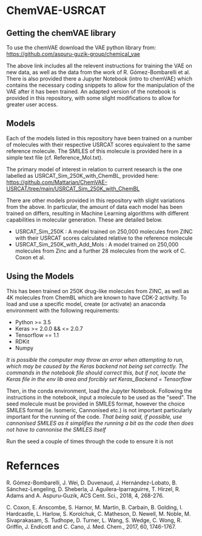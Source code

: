 # ChemVAE-USRCAT

## Getting the chemVAE library
To use the chemVAE download the VAE python library from:
https://github.com/aspuru-guzik-group/chemical_vae

The above link includes all the relevent instructions for training the VAE on new data, as well as the data from the work of R. Gómez-Bombarelli et al. There is also provided there a Jupyter Notebook (intro to chemVAE) which contains the necessary coding snippets to allow for the manipulation of the VAE after it has been trained. An adapted version of the notebook is provided in this repository, with some slight modifications to allow for greater user access.

## Models
Each of the models listed in this repository have been trained on a number of molecules with their respective USRCAT scores equivalent to the same reference molecule.
The SMILES of this molecule is provided here in a simple text file (cf. Reference_Mol.txt).

The primary model of interest in relation to current research is the one labelled as USRCAT_Sim_250K_with_ChemBL, provided here: 
https://github.com/Mattarian/ChemVAE-USRCAT/tree/main/USRCAT_Sim_250K_with_ChemBL

There are other models provided in this repository with slight variations from the above. In particular, the amount of data each model has been trained on differs, resulting in Machine Learning algorithms with different capabilities in molecular generation. These are detailed below.

- USRCAT_Sim_250K : A model trained on 250,000 molecules from ZINC with their USRCAT scores calculated relative to the reference molecule
- USRCAT_Sim_250K_with_Add_Mols : A model trained on 250,000 molecules from Zinc and a further 28 molecules from the work of C. Coxon et al.

## Using the Models
This has been trained on 250K drug-like molecules from ZINC, as well as 4K molecules from ChemBL which are known to have CDK-2 activity.
To load and use a specific model, create (or activate) an anaconda environment with the following requirements:
- Python >= 3.5
- Keras >= 2.0.0 && <= 2.0.7
- Tensorflow == 1.1
- RDKit
- Numpy

*It is possible the computer may throw an error when attempting to run, which may be caused by the Keras backend not being set correctly. The commands in the notebook file should correct this, but if not, locate the Keras file in the env lib area and forcibly set Keras_Backend = Tensorflow*

Then, in the conda environment, load the Jupyter Notebook. Following the instructions in the notebook, input a molecule to be used as the "seed". The seed molecule must be provided in SMILES format, however the choice SMILES format (ie. Isomeric, Cannonised etc.) is not important particularly important for the running of the code. *That being said, if possible, use cannonised SMILES as it simplifies the running a bit as the code then does not have to cannonise the SMILES itself*

Run the seed a couple of times through the code to ensure it is not 

# Refernces
R. Gómez-Bombarelli, J. Wei, D. Duvenaud, J. Hernández-Lobato, B. Sánchez-Lengeling, D. Sheberla, J. Aguilera-Iparraguirre, T. Hirzel, R. Adams and A. Aspuru-Guzik, ACS Cent. Sci., 2018, 4, 268-276.

C. Coxon, E. Anscombe, S. Harnor, M. Martin, B. Carbain, B. Golding, I. Hardcastle, L. Harlow, S. Korolchuk, C. Matheson, D. Newell, M. Noble, M. Sivaprakasam, S. Tudhope, D. Turner, L. Wang, S. Wedge, C. Wong, R. Griffin, J. Endicott and C. Cano, J. Med. Chem., 2017, 60, 1746-1767.

